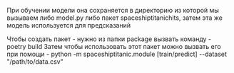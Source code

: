 При обучении модели она сохраняется в директорию из которой мы вызываем либо model.py либо пакет spaceshiptitanichits, затем эта же модель используется для предсказаний

Чтобы создать пакет - нужно из папки package вызвать команду - poetry build
Затем чтобы использовать этот пакет можно вызвать его при помощи - python -m spaceshiptitanic.module [train/predict] --dataset "/path/to/data.csv"